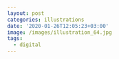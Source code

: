 ```yaml
---
layout: post
categories: illustrations
date: '2020-01-26T12:05:23+03:00'
image: /images/illustration_64.jpg
tags:
  - digital
---
```

